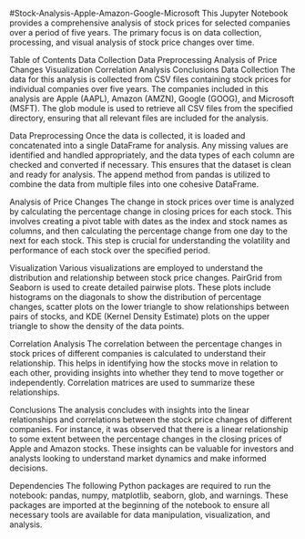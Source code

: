 #Stock-Analysis-Apple-Amazon-Google-Microsoft
This Jupyter Notebook provides a comprehensive analysis of stock prices for selected companies over a period of five years. The primary focus is on data collection, processing, and visual analysis of stock price changes over time.

Table of Contents
Data Collection
Data Preprocessing
Analysis of Price Changes
Visualization
Correlation Analysis
Conclusions
Data Collection
The data for this analysis is collected from CSV files containing stock prices for individual companies over five years. The companies included in this analysis are Apple (AAPL), Amazon (AMZN), Google (GOOG), and Microsoft (MSFT). The glob module is used to retrieve all CSV files from the specified directory, ensuring that all relevant files are included for the analysis.

Data Preprocessing
Once the data is collected, it is loaded and concatenated into a single DataFrame for analysis. Any missing values are identified and handled appropriately, and the data types of each column are checked and converted if necessary. This ensures that the dataset is clean and ready for analysis. The append method from pandas is utilized to combine the data from multiple files into one cohesive DataFrame.

Analysis of Price Changes
The change in stock prices over time is analyzed by calculating the percentage change in closing prices for each stock. This involves creating a pivot table with dates as the index and stock names as columns, and then calculating the percentage change from one day to the next for each stock. This step is crucial for understanding the volatility and performance of each stock over the specified period.

Visualization
Various visualizations are employed to understand the distribution and relationship between stock price changes. PairGrid from Seaborn is used to create detailed pairwise plots. These plots include histograms on the diagonals to show the distribution of percentage changes, scatter plots on the lower triangle to show relationships between pairs of stocks, and KDE (Kernel Density Estimate) plots on the upper triangle to show the density of the data points.

Correlation Analysis
The correlation between the percentage changes in stock prices of different companies is calculated to understand their relationship. This helps in identifying how the stocks move in relation to each other, providing insights into whether they tend to move together or independently. Correlation matrices are used to summarize these relationships.

Conclusions
The analysis concludes with insights into the linear relationships and correlations between the stock price changes of different companies. For instance, it was observed that there is a linear relationship to some extent between the percentage changes in the closing prices of Apple and Amazon stocks. These insights can be valuable for investors and analysts looking to understand market dynamics and make informed decisions.

Dependencies
The following Python packages are required to run the notebook: pandas, numpy, matplotlib, seaborn, glob, and warnings. These packages are imported at the beginning of the notebook to ensure all necessary tools are available for data manipulation, visualization, and analysis.
